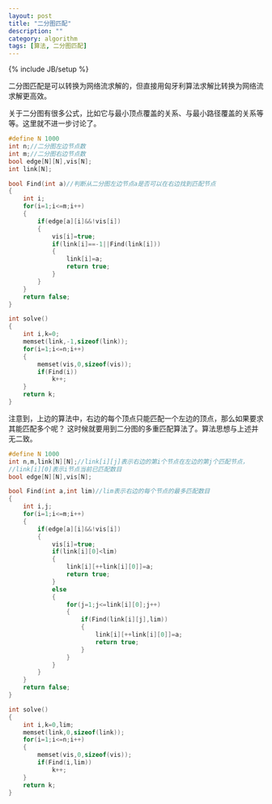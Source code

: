 ```yaml
---
layout: post
title: "二分图匹配"
description: ""
category: algorithm
tags: [算法, 二分图匹配]
---
```

{% include JB/setup %}

二分图匹配是可以转换为网络流求解的，但直接用匈牙利算法求解比转换为网络流求解更高效。

关于二分图有很多公式，比如它与最小顶点覆盖的关系、与最小路径覆盖的关系等等。这里就不进一步讨论了。

``` c++
#define N 1000
int n;//二分图左边节点数
int m;//二分图右边节点数
bool edge[N][N],vis[N];
int link[N];

bool Find(int a)//判断从二分图左边节点a是否可以在右边找到匹配节点
{
	int i;
	for(i=1;i<=m;i++)
	{
		if(edge[a][i]&&!vis[i])
		{
			vis[i]=true;
			if(link[i]==-1||Find(link[i]))
			{
				link[i]=a;
				return true;
			}
		}
	}
	return false;
}

int solve()
{
	int i,k=0;
	memset(link,-1,sizeof(link));
	for(i=1;i<=n;i++)
	{
		memset(vis,0,sizeof(vis));
		if(Find(i))
			k++;
	}
	return k;
}
```

注意到，上边的算法中，右边的每个顶点只能匹配一个左边的顶点，那么如果要求其能匹配多个呢？
这时候就要用到二分图的多重匹配算法了。算法思想与上述并无二致。

``` c++
#define N 1000
int n,m,link[N][N];//link[i][j]表示右边的第i个节点在左边的第j个匹配节点，
//link[i][0]表示i节点当前已匹配数目
bool edge[N][N],vis[N];

bool Find(int a,int lim)//lim表示右边的每个节点的最多匹配数目
{
	int i,j;
	for(i=1;i<=m;i++)
	{
		if(edge[a][i]&&!vis[i])
		{
			vis[i]=true;
			if(link[i][0]<lim)
			{
				link[i][++link[i][0]]=a;
				return true;
			}
			else
			{
				for(j=1;j<=link[i][0];j++)
				{
					if(Find(link[i][j],lim))
					{
						link[i][++link[i][0]]=a;
						return true;
					}
				}
			}
		}
	}
	return false;
}

int solve()
{
	int i,k=0,lim;
	memset(link,0,sizeof(link));
	for(i=1;i<=n;i++)
	{
		memset(vis,0,sizeof(vis));
		if(Find(i,lim))
			k++;
	}
	return k;
}
```
